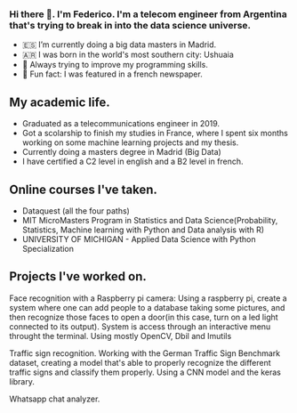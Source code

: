 ### Hi there 👋. I'm Federico. I'm a telecom engineer from Argentina that's trying to break in into the data science universe. 
 

- 🇪🇸 I’m currently doing a big data masters in Madrid.
- 🇦🇷 I was born in the world's most southern city: Ushuaia
- 🌱 Always trying to improve my programming skills.
- 👯 Fun fact: I was featured in a french newspaper.

## My academic life.

* Graduated as a telecommunications engineer in 2019. 
* Got a scolarship to finish my studies in France, where I spent six months working on some machine learning projects and my thesis.
* Currently doing a masters degree in Madrid (Big Data)
* I have certified a C2 level in english and a B2 level in french.

## Online courses I've taken.

* Dataquest (all the four paths)
* MIT MicroMasters Program in Statistics and Data Science(Probability, Statistics, Machine learning with Python and Data analysis with R)
* UNIVERSITY OF MICHIGAN - Applied Data Science with Python Specialization

## Projects I've worked on.

Face recognition with a Raspberry pi camera: Using a raspberry pi, create a system where one can add people to a database taking some pictures, and then recognize those faces to open a door(in this case, turn on a led light connected to its output). System is access through an interactive menu throught the terminal. Using mostly OpenCV, Dbil and Imutils

Traffic sign recognition. Working with the German Traffic Sign Benchmark dataset, creating a model that's able to properly recognize the different traffic signs and classify them properly. Using a CNN model and the keras library.

Whatsapp chat analyzer.

